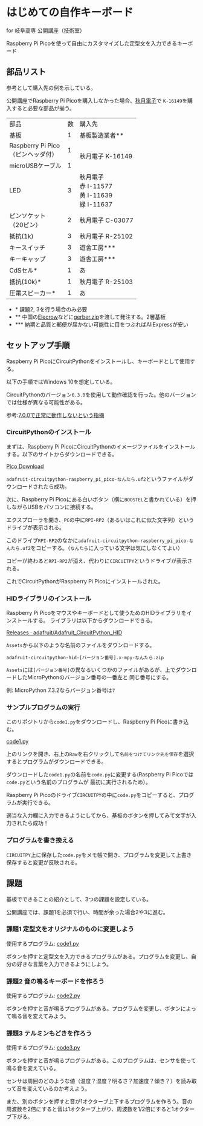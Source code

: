 # はじめての自作キーボード

for 岐阜高専 公開講座（技術室）

Raspberry Pi Picoを使って自由にカスタマイズした定型文を入力できるキーボード

## 部品リスト

参考として購入先の例を示している。

公開講座でRaspberry Pi Picoを購入しなかった場合、[秋月電子](https://akizukidenshi.com/catalog/)で
`K-16149`を購入すると必要な部品が揃う。

<table>
	<tr>
		<td>部品</td>
		<td>数</td>
		<td>購入先</td>
	</tr>
	<tr>
		<td>基板</td>
		<td>1</td>
		<td>基板製造業者**</td>
	</tr>
	<tr>
		<td>Raspberry Pi Pico<br>（ピンヘッダ付）</td>
		<td>1</td>
		<td rowspan="2">秋月電子 K-16149</td>
	</tr>
	<tr>
		<td>microUSBケーブル</td>
		<td>1</td>
	</tr>
	<tr>
		<td>LED</td>
		<td>3</td>
		<td>秋月電子<br>赤 I-11577<br>黄 I-11639<br>緑 I-11637</td>
	</tr>
	<tr>
		<td>ピンソケット<br>（20ピン）</td>
		<td>2</td>
		<td>秋月電子 C-03077</td>
	</tr>
	<tr>
		<td>抵抗(1k)</td>
		<td>3</td>
		<td>秋月電子 R-25102</td>
	</tr>
	<tr>
		<td>キースイッチ</td>
		<td>3</td>
		<td>遊舎工房***</td>
	</tr>
	<tr>
		<td>キーキャップ</td>
		<td>3</td>
		<td>遊舎工房***</td>
	</tr>
	<tr>
		<td>CdSセル*</td>
		<td>1</td>
		<td>あ</td>
	</tr>
	<tr>
		<td>抵抗(10k)*</td>
		<td>1</td>
		<td>秋月電子 R-25103</td>
	</tr>
	<tr>
		<td>圧電スピーカー*</td>
		<td>1</td>
		<td>あ</td>
	</tr>
</table>

- \* 課題2, 3を行う場合のみ必要
- ** 中国の[Elecrow](https://www.elecrow.com/)などに[gerber.zip](./gerber.zip)を渡して発注する。2層基板
- *** 納期と品質と郵便が届かない可能性に目をつぶればAliExpressが安い

## セットアップ手順

Raspberry Pi PicoにCircuitPythonをインストールし、キーボードとして使用する。

以下の手順ではWindows 10を想定している。

CircuitPythonのバージョン`6.3.0`を使用して動作確認を行った。他のバージョンでは仕様が異なる可能性がある。

参考:[7.0.0で正常に動作しないという指摘](https://www.hobbyhappyblog.jp/raspberrypipico-keyboard)

### CircuitPythonのインストール

まずは、Raspberry Pi PicoにCircuitPythonのイメージファイルをインストールする。以下のサイトからダウンロードできる。

[Pico Download](https://circuitpython.org/board/raspberry_pi_pico/)

`adafruit-circuitpython-raspberry_pi_pico-なんたら.uf2`というファイルがダウンロードされたら成功。

次に、Raspberry Pi Picoにある白いボタン（横に`BOOSTEL`と書かれている）を押しながらUSBをパソコンに接続する。

エクスプローラを開き、`PC`の中に`RPI-RP2`（あるいはこれに似た文字列）というドライブが表示される。

このドライブ`RPI-RP2`のなかに`adafruit-circuitpython-raspberry_pi_pico-なんたら.uf2`をコピーする。（`なんたら`に入っている文字は気にしなくてよい）

コピーが終わると`RPI-RP2`が消え、代わりに`CIRCUITPY`というドライブが表示される。

これでCircuitPythonがRaspberry Pi Picoにインストールされた。

### HIDライブラリのインストール

Raspberry Pi Picoをマウスやキーボードとして使うためのHIDライブラリをインストールする。
ライブラリは以下からダウンロードできる。

[Releases · adafruit/Adafruit_CircuitPython_HID](https://github.com/adafruit/Adafruit_CircuitPython_HID/releases)

`Assets`から以下のような名前のファイルをダウンロードする。

`adafruit-circuitpython-hid-[バージョン番号].x-mpy-なんたら.zip`

`Assets`には`[バージョン番号]`の異なるいくつかのファイルがあるが、上でダウンロードしたMicroPythonのバージョン番号の一番左と
同じ番号にする。

例: MicroPython 7.3.2ならバージョン番号は`7`


### サンプルプログラムの実行

このリポジトリから`code1.py`をダウンロードし、Raspberry Pi Picoに書き込む。

[code1.py](./code1.py)

上のリンクを開き、右上の`Raw`を右クリックして`名前をつけてリンク先を保存`を選択するとプログラムがダウンロードできる。

ダウンロードした`code1.py`の名前を`code.py`に変更する(Raspberry Pi Picoでは`code.py`という名前のプログラムが
最初に実行されるため）。

Raspberry Pi Picoのドライブ`CIRCUITPY`の中に`code.py`をコピーすると、プログラムが実行できる。

適当な入力欄に入力できるようにしてから、基板のボタンを押してみて文字が入力されたら成功！



### プログラムを書き換える

`CIRCUITPY`上に保存した`code.py`をメモ帳で開き、プログラムを変更して上書き保存すると変更が反映される。

## 課題

基板でできることの紹介として、3つの課題を設定している。

公開講座では、課題1を必須で行い、時間が余った場合2や3に進む。

### 課題1 定型文をオリジナルのものに変更しよう

使用するプログラム: [code1.py](./code1.py)

ボタンを押すと定型文を入力できるプログラムがある。プログラムを変更し、自分の好きな言葉を入力できるようにしよう。

### 課題2 音の鳴るキーボードを作ろう

使用するプログラム: [code2.py](./code2.py)

ボタンを押すと音が鳴るプログラムがある。プログラムを変更し、ボタンによって鳴る音を変えてみよう。

### 課題3 テルミンもどきを作ろう

使用するプログラム: [code3.py](./code3.py)

ボタンを押すと音が鳴るプログラムがある。このプログラムは、センサを使って鳴る音を変えている。

センサは周囲のどのような値（温度？湿度？明るさ？加速度？傾き？）を読み取って音を変えているのか考えよう。

また、別のボタンを押すと音が1オクターブ上下するプログラムを作ろう。音の周波数を2倍にすると音は1オクターブ上がり、周波数を1/2倍にすると1オクターブ下がる。

